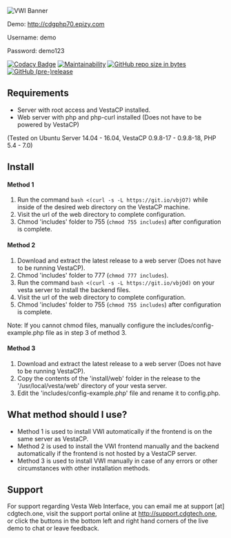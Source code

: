 ![VWI Banner](https://raw.githubusercontent.com/cdgco/VestaWebInterface/master/VWI%20Banner.png)

Demo: http://cdgphp70.epizy.com

Username: demo

Password: demo123


[![Codacy Badge](https://api.codacy.com/project/badge/Grade/7e9666795d6b4aa1a7838f7af599b720)](https://www.codacy.com/app/carter/VestaWebInterface?utm_source=github.com&amp;utm_medium=referral&amp;utm_content=cdgco/VestaWebInterface&amp;utm_campaign=Badge_Grade)
[![Maintainability](https://api.codeclimate.com/v1/badges/89b83ed998d2615a4bd6/maintainability)](https://codeclimate.com/github/cdgco/VestaWebInterface/maintainability)
[![GitHub repo size in bytes](https://img.shields.io/github/repo-size/cdgco/vestawebinterface.svg)](https://github.com/cdgco/VestaWebInterface/releases)
[![GitHub (pre-)release](https://img.shields.io/github/release/cdgco/vestawebinterface/all.svg)](https://github.com/cdgco/VestaWebInterface/releases)

## Requirements
* Server with root access and VestaCP installed.
* Web server with php and php-curl installed (Does not have to be powered by VestaCP)

(Tested on Ubuntu Server 14.04 - 16.04, VestaCP 0.9.8-17 - 0.9.8-18, PHP 5.4 - 7.0)

## Install

#### Method 1

1. Run the command `bash <(curl -s -L https://git.io/vbjO7)` while inside of the desired web directory on the VestaCP machine.
2. Visit the url of the web directory to complete configuration.
3. Chmod 'includes' folder to 755 (`chmod 755 includes`) after configuration is complete.

#### Method 2

1. Download and extract the latest release to a web server (Does not have to be running VestaCP).
2. Chmod 'includes' folder to 777 (`chmod 777 includes`).
3. Run the command `bash <(curl -s -L https://git.io/vbjOd)` on your vesta server to install the backend files.
4. Visit the url of the web directory to complete configuration.
5. Chmod 'includes' folder to 755 (`chmod 755 includes`) after configuration is complete.

Note: If you cannot chmod files, manually configure the includes/config-example.php file as in step 3 of method 3.


#### Method 3

1. Download and extract the latest release to a web server (Does not have to be running VestaCP).
2. Copy the contents of the 'install/web' folder in the release to the '/usr/local/vesta/web' directory of your vesta server.
3. Edit the 'includes/config-example.php' file and rename it to config.php.

## What method should I use?

* Method 1 is used to install VWI automatically if the frontend is on the same server as VestaCP.
* Method 2 is used to install the VWI frontend manually and the backend automatically if the frontend is not hosted by a VestaCP server. 
* Method 3 is used to install VWI manually in case of any errors or other circumstances with other installation methods.
 
## Support

For support regarding Vesta Web Interface, you can email me at support [at] cdgtech.one, visit the support portal online at http://support.cdgtech.one, or click the buttons in the bottom left and right hand corners of the live demo to chat or leave feedback.
